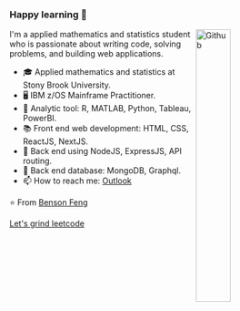### Happy learning 👋

<img width="35%" align="right" alt="Github" src="https://media.giphy.com/media/qgQUggAC3Pfv687qPC/giphy.gif" />

I'm a applied mathematics and statistics student who is passionate about writing code, solving problems, and building web applications.

- 🎓 Applied mathematics and statistics at Stony Brook University.
- 🖥 IBM z/OS Mainframe Practitioner.
- 🧮 Analytic tool: R, MATLAB, Python, Tableau, PowerBI.
- 📚 Front end web development: HTML, CSS, ReactJS, NextJS.
- 💽 Back end using  NodeJS, ExpressJS, API routing.
- 💾 Back end database: MongoDB, Graphql.
- 📫 How to reach me: [Outlook](mailto:bensonfeng@outlook.com)

⭐️ From [Benson Feng](https://github.com/BensonFeng)

[Let's grind leetcode](https://leetcode.com/bensonf1/)

